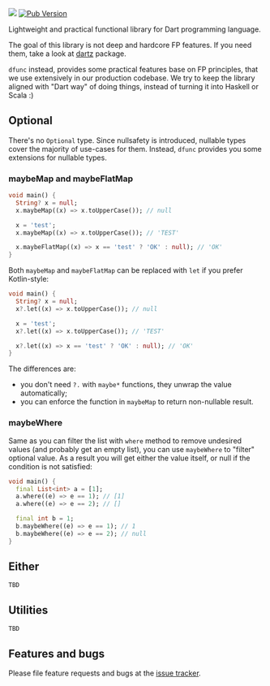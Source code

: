 ![](https://github.com/ookami-kb/dfunc/workflows/Dart%20CI/badge.svg)
[![Pub Version](https://img.shields.io/pub/v/dfunc)](https://pub.dev/packages/dfunc)

Lightweight and practical functional library for Dart programming language.

The goal of this library is not deep and hardcore FP features. If you need them, take a look
at [dartz](https://pub.dev/packages/dartz) package.

`dfunc` instead, provides some practical features base on FP principles, that we use extensively in our production
codebase. We try to keep the library aligned with "Dart way" of doing things, instead of turning it into Haskell or
Scala :)

## Optional

There's no `Optional` type. Since nullsafety is introduced, nullable types cover the majority of use-cases for them.
Instead, `dfunc` provides you some extensions for nullable types.

### maybeMap and maybeFlatMap

```dart
void main() {
  String? x = null;
  x.maybeMap((x) => x.toUpperCase()); // null

  x = 'test';
  x.maybeMap((x) => x.toUpperCase()); // 'TEST'

  x.maybeFlatMap((x) => x == 'test' ? 'OK' : null); // 'OK'
}
```

Both `maybeMap` and `maybeFlatMap` can be replaced with `let` if you prefer Kotlin-style:

```dart
void main() {
  String? x = null;
  x?.let((x) => x.toUpperCase()); // null

  x = 'test';
  x?.let((x) => x.toUpperCase()); // 'TEST'

  x?.let((x) => x == 'test' ? 'OK' : null); // 'OK'
}
```

The differences are:

- you don't need `?.` with `maybe*` functions, they unwrap the value automatically;
- you can enforce the function in `maybeMap` to return non-nullable result.

### maybeWhere

Same as you can filter the list with `where` method to remove undesired values (and probably get an empty list), you can
use `maybeWhere` to "filter" optional value. As a result you will get either the value itself, or null if the condition
is not satisfied:

```dart
void main() {
  final List<int> a = [1];
  a.where((e) => e == 1); // [1]
  a.where((e) => e == 2); // []

  final int b = 1;
  b.maybeWhere((e) => e == 1); // 1
  b.maybeWhere((e) => e == 2); // null
}
```

## Either

`TBD`

## Utilities

`TBD`

## Features and bugs

Please file feature requests and bugs at the [issue tracker](https://github.com/ookami-kb/dfunc/issues).

